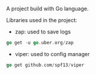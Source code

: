 A project build with Go language.

Libraries used in the project:
* zap: used to save logs
```go
go get -u go.uber.org/zap
```

* viper: used to config manager

```go
go get github.com/spf13/viper
```







